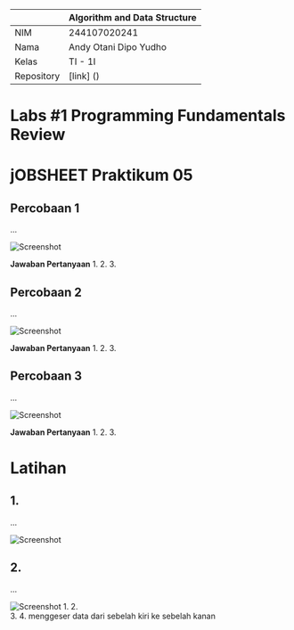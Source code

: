 |  | Algorithm and Data Structure |
|--|--|
| NIM |  244107020241|
| Nama |  Andy Otani Dipo Yudho |
| Kelas | TI - 1I |
| Repository | [link] () |

# Labs #1 Programming Fundamentals Review
# jOBSHEET Praktikum 05

## Percobaan 1

...

![Screenshot](.png)

**Jawaban Pertanyaan**
1. 
2. 
3. 



## Percobaan 2

...

![Screenshot](.png)

**Jawaban Pertanyaan**
1. 
2. 
3. 




##  Percobaan 3

...

![Screenshot](.png)

**Jawaban Pertanyaan**
1. 
2. 
3. 


# Latihan
## 1. 
...

![Screenshot](.png)

## 2. 
...

![Screenshot](.png)
1. 
2.  
3. 
4. menggeser data dari sebelah kiri ke sebelah kanan
